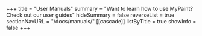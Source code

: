 +++
title = "User Manuals"
summary = "Want to learn how to use MyPaint? Check out our user guides"
hideSummary = false
reverseList = true
sectionNavURL = "/docs/manuals/"
[[cascade]]
listByTitle = true
showInfo = false
+++
